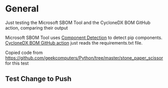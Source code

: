 # General

Just testing the Microsoft SBOM Tool and the CycloneDX BOM GitHub action, comparing their output

Microsoft SBOM Tool uses [Component Detection](https://github.com/microsoft/component-detection/blob/main/docs/detectors/pip.md) to detect pip components.
[CycloneDX BOM GitHub action](https://github.com/marketplace/actions/cyclonedx-python-generate-sbom) just reads the requirements.txt file.

Copied code from https://github.com/geekcomputers/Python/tree/master/stone_paper_scissor for this test

## Test Change to Push 
